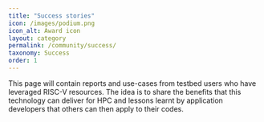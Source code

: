 ```yaml
---
title: "Success stories"
icon: /images/podium.png
icon_alt: Award icon
layout: category
permalink: /community/success/
taxonomy: Success
order: 1
---
```


This page will contain reports and use-cases from testbed users who have leveraged RISC-V resources.
The idea is to share the benefits that this technology can deliver for HPC and lessons learnt by application
developers that others can then apply to their codes.
